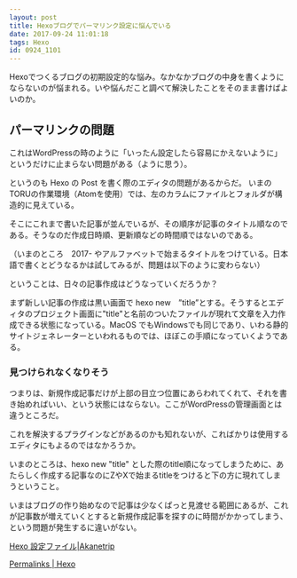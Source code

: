 ```yaml
---
layout: post
title: Hexoブログでパーマリンク設定に悩んでいる
date: 2017-09-24 11:01:18
tags: Hexo
id: 0924_1101
---
```


Hexoでつくるブログの初期設定的な悩み。なかなかブログの中身を書くようにならないのが悩まれる。いや悩んだこと調べて解決したことをそのまま書けばよいのか。

## パーマリンクの問題

これはWordPressの時のように「いったん設定したら容易にかえないように」というだけに止まらない問題がある（ように思う）。

というのも Hexo の Post を書く際のエディタの問題があるからだ。
いまのTORUの作業環境（Atomを使用）では、左のカラムにファイルとフォルダが構造的に見えている。

そこにこれまで書いた記事が並んでいるが、その順序が記事のタイトル順なのである。そうなのだ作成日時順、更新順などの時間順ではないのである。

（いまのところ　2017- やアルファベットで始まるタイトルをつけている。日本語で書くとどうなるかは試してみるが、問題は以下のように変わらない）

ということは、日々の記事作成はどうなっていくだろうか？

まず新しい記事の作成は黒い画面で hexo new　”title”とする。そうするとエディタのプロジェクト画面に"title"と名前のついたファイルが現れて文章を入力作成できる状態になっている。MacOS でもWindowsでも同じであり、いわる静的サイトジェネレーターといわれるものでは、ほぼこの手順になっていくようである。

### 見つけられなくなりそう

つまりは、新規作成記事だけが上部の目立つ位置にあらわれてくれて、それを書き始めればいい、という状態にはならない。ここがWordPressの管理画面とは違うところだ。

これを解決するプラグインなどがあるのかも知れないが、こればかりは使用するエディタにもよるのではなかろうか。

いまのところは、hexo new  "title" とした際のtitle順になってしまうために、あたらしく作成する記事なのにZやXで始まるtitleをつけると下の方に現れてしまうということ。

いまはブログの作り始めなので記事は少なくぱっと見渡せる範囲にあるが、これが記事数が増えていくとすると新規作成記事を探すのに時間がかかってしまう、という問題が発生するに違いがない。

[Hexo 設定ファイル|Akanetrip](http://hatobane.github.io/hexo/Hexo-config/)

[Permalinks | Hexo](https://hexo.io/docs/permalinks.html)
